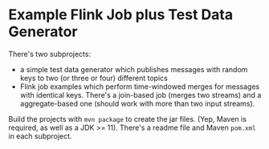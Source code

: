 # Example Flink Job plus Test Data Generator
There's two subprojects:
- a simple test data generator which publishes messages with random keys to two (or three or four) different topics
- Flink job examples which perform time-windowed merges for messages with identical keys. There's a join-based job (merges two streams) and a aggregate-based one (should work with more than two input streams).

Build the projects with `mvn package` to create the jar files. (Yep, Maven is required, as well as a JDK >= 11).
There's a readme file and Maven `pom.xml` in each subproject.
